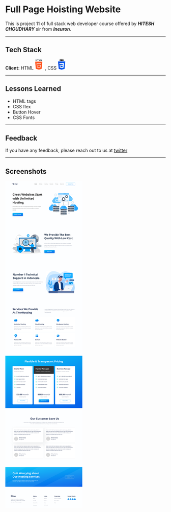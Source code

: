 
# Full Page Hoisting Website 

This is project 11 of full stack web developer course offered by ***HITESH CHOUDHARY***
sir from ***Ineuron***.
***
## Tech Stack

**Client:** HTML![html](/images/html.png) , CSS![css](/images/css.png)

***


## Lessons Learned

- HTML tags
- CSS flex
- Button Hover
- CSS Fonts
***
## Feedback

If you have any feedback, please reach out to us at [twitter](https://twitter.com/codewithchetan)
***

## Screenshots

![App Screenshot](/11.png)

